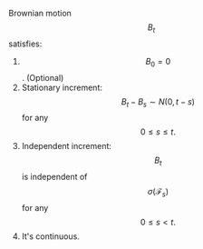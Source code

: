 Brownian motion $$B_t$$ satisfies:

1. $$B_0 = 0$$. \(Optional\)
2. Stationary increment:     $$B_t - B_s \sim N(0, t-s)$$ for any $$0\le s\le t.$$
3. Independent increment:  $$B_t $$ is independent of $$\sigma(\mathcal F_s)$$ for any $$0\le s< t.$$
4. It's continuous. 



